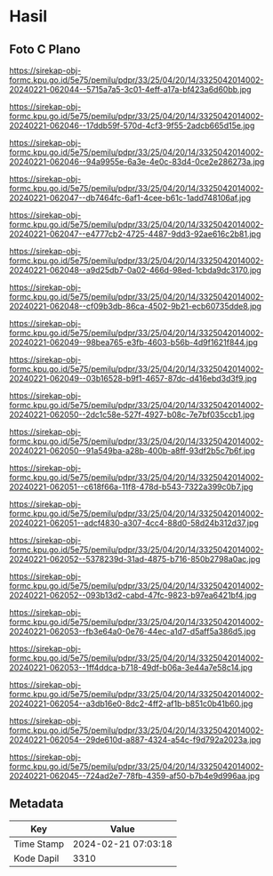 # Hasil

## Foto C Plano

https://sirekap-obj-formc.kpu.go.id/5e75/pemilu/pdpr/33/25/04/20/14/3325042014002-20240221-062044--5715a7a5-3c01-4eff-a17a-bf423a6d60bb.jpg

https://sirekap-obj-formc.kpu.go.id/5e75/pemilu/pdpr/33/25/04/20/14/3325042014002-20240221-062046--17ddb59f-570d-4cf3-9f55-2adcb665d15e.jpg

https://sirekap-obj-formc.kpu.go.id/5e75/pemilu/pdpr/33/25/04/20/14/3325042014002-20240221-062046--94a9955e-6a3e-4e0c-83d4-0ce2e286273a.jpg

https://sirekap-obj-formc.kpu.go.id/5e75/pemilu/pdpr/33/25/04/20/14/3325042014002-20240221-062047--db7464fc-6af1-4cee-b61c-1add748106af.jpg

https://sirekap-obj-formc.kpu.go.id/5e75/pemilu/pdpr/33/25/04/20/14/3325042014002-20240221-062047--e4777cb2-4725-4487-9dd3-92ae616c2b81.jpg

https://sirekap-obj-formc.kpu.go.id/5e75/pemilu/pdpr/33/25/04/20/14/3325042014002-20240221-062048--a9d25db7-0a02-466d-98ed-1cbda9dc3170.jpg

https://sirekap-obj-formc.kpu.go.id/5e75/pemilu/pdpr/33/25/04/20/14/3325042014002-20240221-062048--cf09b3db-86ca-4502-9b21-ecb60735dde8.jpg

https://sirekap-obj-formc.kpu.go.id/5e75/pemilu/pdpr/33/25/04/20/14/3325042014002-20240221-062049--98bea765-e3fb-4603-b56b-4d9f1621f844.jpg

https://sirekap-obj-formc.kpu.go.id/5e75/pemilu/pdpr/33/25/04/20/14/3325042014002-20240221-062049--03b16528-b9f1-4657-87dc-d416ebd3d3f9.jpg

https://sirekap-obj-formc.kpu.go.id/5e75/pemilu/pdpr/33/25/04/20/14/3325042014002-20240221-062050--2dc1c58e-527f-4927-b08c-7e7bf035ccb1.jpg

https://sirekap-obj-formc.kpu.go.id/5e75/pemilu/pdpr/33/25/04/20/14/3325042014002-20240221-062050--91a549ba-a28b-400b-a8ff-93df2b5c7b6f.jpg

https://sirekap-obj-formc.kpu.go.id/5e75/pemilu/pdpr/33/25/04/20/14/3325042014002-20240221-062051--c618f66a-11f8-478d-b543-7322a399c0b7.jpg

https://sirekap-obj-formc.kpu.go.id/5e75/pemilu/pdpr/33/25/04/20/14/3325042014002-20240221-062051--adcf4830-a307-4cc4-88d0-58d24b312d37.jpg

https://sirekap-obj-formc.kpu.go.id/5e75/pemilu/pdpr/33/25/04/20/14/3325042014002-20240221-062052--5378239d-31ad-4875-b716-850b2798a0ac.jpg

https://sirekap-obj-formc.kpu.go.id/5e75/pemilu/pdpr/33/25/04/20/14/3325042014002-20240221-062052--093b13d2-cabd-47fc-9823-b97ea6421bf4.jpg

https://sirekap-obj-formc.kpu.go.id/5e75/pemilu/pdpr/33/25/04/20/14/3325042014002-20240221-062053--fb3e64a0-0e76-44ec-a1d7-d5aff5a386d5.jpg

https://sirekap-obj-formc.kpu.go.id/5e75/pemilu/pdpr/33/25/04/20/14/3325042014002-20240221-062053--1ff4ddca-b718-49df-b06a-3e44a7e58c14.jpg

https://sirekap-obj-formc.kpu.go.id/5e75/pemilu/pdpr/33/25/04/20/14/3325042014002-20240221-062054--a3db16e0-8dc2-4ff2-af1b-b851c0b41b60.jpg

https://sirekap-obj-formc.kpu.go.id/5e75/pemilu/pdpr/33/25/04/20/14/3325042014002-20240221-062054--29de610d-a887-4324-a54c-f9d792a2023a.jpg

https://sirekap-obj-formc.kpu.go.id/5e75/pemilu/pdpr/33/25/04/20/14/3325042014002-20240221-062045--724ad2e7-78fb-4359-af50-b7b4e9d996aa.jpg


## Metadata

| Key        | Value               |
| ---------- | ------------------- |
| Time Stamp | 2024-02-21 07:03:18 |
| Kode Dapil | 3310                |



